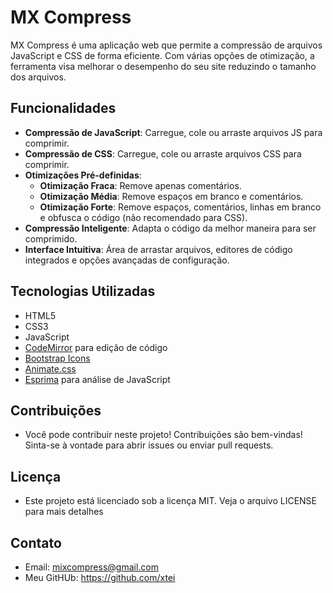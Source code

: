 # MX Compress

MX Compress é uma aplicação web que permite a compressão de arquivos JavaScript e CSS de forma eficiente. Com várias opções de otimização, a ferramenta visa melhorar o desempenho do seu site reduzindo o tamanho dos arquivos.

## Funcionalidades

- **Compressão de JavaScript**: Carregue, cole ou arraste arquivos JS para comprimir.
- **Compressão de CSS**: Carregue, cole ou arraste arquivos CSS para comprimir.
- **Otimizações Pré-definidas**:
  - **Otimização Fraca**: Remove apenas comentários.
  - **Otimização Média**: Remove espaços em branco e comentários.
  - **Otimização Forte**: Remove espaços, comentários, linhas em branco e obfusca o código (não recomendado para CSS).
- **Compressão Inteligente**: Adapta o código da melhor maneira para ser comprimido.
- **Interface Intuitiva**: Área de arrastar arquivos, editores de código integrados e opções avançadas de configuração.

## Tecnologias Utilizadas

- HTML5
- CSS3
- JavaScript
- [CodeMirror](https://codemirror.net/) para edição de código
- [Bootstrap Icons](https://icons.getbootstrap.com/)
- [Animate.css](https://animate.style/)
- [Esprima](https://esprima.org/) para análise de JavaScript

## Contribuições

- Você pode contribuir neste projeto! Contribuições são bem-vindas! Sinta-se à vontade para abrir issues ou enviar pull requests.

## Licença

- Este projeto está licenciado sob a licença MIT. Veja o arquivo LICENSE para mais detalhes

## Contato

- Email: mixcompress@gmail.com
- Meu GitHUb: https://github.com/xtei
